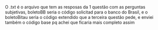 O .txt é o arquivo que tem as resposas da 1 questão com as perguntas subjetivas, boletoBB seria o código solicitad para o banco do Brasil, e o boletoBitau seria o código extendido que a terceira questão pede, e enviei também o código base pq achei que ficaria mais completo assim

